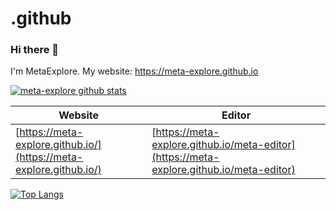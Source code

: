 # .github

### Hi there 👋
I'm MetaExplore. 
My website: <https://meta-explore.github.io>

[![meta-explore github stats](https://github-readme-stats.vercel.app/api?username=meta-explore&show_icons=true)](https://github.com/meta-explore)



|  Website  | Editor  |
|  ---------  | --------- |
| [https://meta-explore.github.io/](https://meta-explore.github.io/) | [https://meta-explore.github.io/meta-editor](https://meta-explore.github.io/meta-editor) |


[![Top Langs](https://github-readme-stats.vercel.app/api/top-langs/?username=meta-explore&layout=compact)](https://github.com/anuraghazra/github-readme-stats)

<!--
**meta-explore/meta-explore** is a ✨ _special_ ✨ repository because its `README.md` (this file) appears on your GitHub profile.

Here are some ideas to get you started:

- 🔭 I’m currently working on ...
- 🌱 I’m currently learning ...
- 👯 I’m looking to collaborate on ...
- 🤔 I’m looking for help with ...
- 💬 Ask me about ...
- 📫 How to reach me: ...
- 😄 Pronouns: ...
- ⚡ Fun fact: ...
- 
-->
